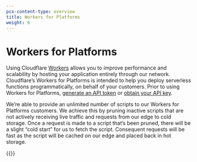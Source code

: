 ```yaml
---
pcx-content-type: overview
title: Workers for Platforms
weight: 6
---
```

 
# Workers for Platforms
 
Using Cloudflare [Workers](/workers/) allows you to improve performance and scalability by hosting your application entirely through our network. Cloudflare’s Workers for Platforms  is intended to help you deploy serverless functions programmatically, on behalf of your customers. Prior to using Workers for Platforms, [generate an API token](/api/tokens/create/#generating-the-token) or [obtain your API key](/api/keys/#view-your-api-key).


We’re able to provide an unlimited number of scripts to our Workers for Platforms customers. We achieve this by pruning inactive scripts that are not actively receiving live traffic and requests from our edge to cold storage. Once a request is made to a script that’s been pruned, there will be a slight “cold start” for us to fetch the script. Consequent requests will be fast as the script will be cached on our edge and placed back in hot storage.

{{<directory-listing>}}

